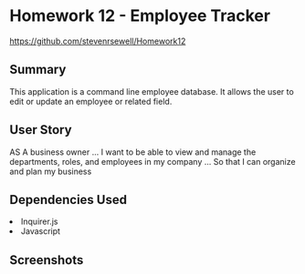 # Homework 12 - Employee Tracker
https://github.com/stevenrsewell/Homework12

## Summary
This application is a command line employee database. It allows the user to edit or update an employee or related field.

## User Story
AS A business owner ... I want to be able to view and manage the departments, roles, and employees in my company ... So that I can organize and plan my business

## Dependencies Used
<li>Inquirer.js</li>
<li>Javascript</li>

## Screenshots
